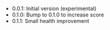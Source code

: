 - 0.0.1: Initial version (experimental)
- 0.1.0: Bump to 0.1.0 to increase score
- 0.1.1: Small health improvement